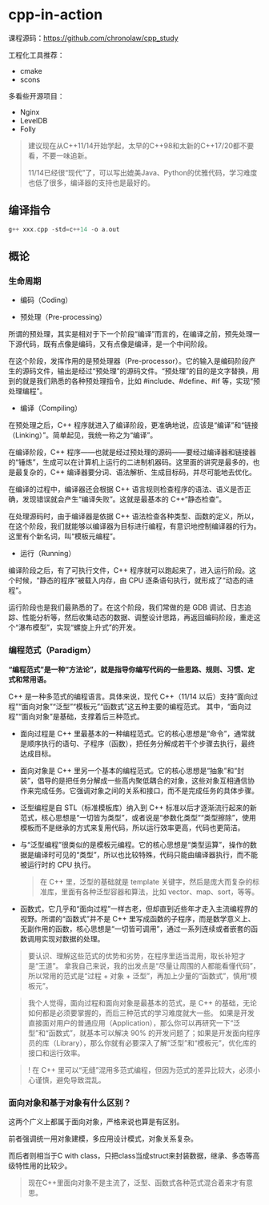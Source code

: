 # cpp-in-action

课程源码：https://github.com/chronolaw/cpp_study

工程化工具推荐：
- cmake
- scons

多看些开源项目：

- Nginx
- LevelDB
- Folly


> 建议现在从C++11/14开始学起，太早的C++98和太新的C++17/20都不要看，不要一味追新。
>
>11/14已经很“现代”了，可以写出媲美Java、Python的优雅代码，学习难度也低了很多，编译器的支持也是最好的。

## 编译指令

```c++
g++ xxx.cpp -std=c++14 -o a.out
```

## 概论

### 生命周期

- 编码（Coding）

- 预处理（Pre-processing）

所谓的预处理，其实是相对于下一个阶段“编译”而言的，在编译之前，预先处理一下源代码，既有点像是编码，又有点像是编译，是一个中间阶段。

在这个阶段，发挥作用的是预处理器（Pre-processor）。它的输入是编码阶段产生的源码文件，输出是经过“预处理”的源码文件。“预处理”的目的是文字替换，用到的就是我们熟悉的各种预处理指令，比如 #include、#define、#if 等，实现“预处理编程”。

- 编译（Compiling）

在预处理之后，C++ 程序就进入了编译阶段，更准确地说，应该是“编译”和“链接（Linking）”。简单起见，我统一称之为“编译”。

在编译阶段，C++ 程序——也就是经过预处理的源码——要经过编译器和链接器的“锤炼”，生成可以在计算机上运行的二进制机器码。这里面的讲究是最多的，也是最复杂的，C++ 编译器要分词、语法解析、生成目标码，并尽可能地去优化。

在编译的过程中，编译器还会根据 C++ 语言规则检查程序的语法、语义是否正确，发现错误就会产生“编译失败”。这就是最基本的 C++“静态检查”。

在处理源码时，由于编译器是依据 C++ 语法检查各种类型、函数的定义，所以，在这个阶段，我们就能够以编译器为目标进行编程，有意识地控制编译器的行为。这里有个新名词，叫“模板元编程”。

- 运行（Running）

编译阶段之后，有了可执行文件，C++ 程序就可以跑起来了，进入运行阶段。这个时候，“静态的程序”被载入内存，由 CPU 逐条语句执行，就形成了“动态的进程”。

运行阶段也是我们最熟悉的了。在这个阶段，我们常做的是 GDB 调试、日志追踪、性能分析等，然后收集动态的数据、调整设计思路，再返回编码阶段，重走这个“瀑布模型”，实现“螺旋上升式”的开发。

### 编程范式（Paradigm）

**“编程范式”是一种“方法论”，就是指导你编写代码的一些思路、规则、习惯、定式和常用语。**

C++ 是一种多范式的编程语言。具体来说，现代 C++（11/14 以后）支持“面向过程”“面向对象”“泛型”“模板元”“函数式”这五种主要的编程范式。
其中，“面向过程”“面向对象”是基础，支撑着后三种范式。

- 面向过程是 C++ 里最基本的一种编程范式。它的核心思想是“命令”，通常就是顺序执行的语句、子程序（函数），把任务分解成若干个步骤去执行，最终达成目标。

- 面向对象是 C++ 里另一个基本的编程范式。它的核心思想是“抽象”和“封装”，倡导的是把任务分解成一些高内聚低耦合的对象，这些对象互相通信协作来完成任务。它强调对象之间的关系和接口，而不是完成任务的具体步骤。

- 泛型编程是自 STL（标准模板库）纳入到 C++ 标准以后才逐渐流行起来的新范式，核心思想是“一切皆为类型”，或者说是“参数化类型”“类型擦除”，使用模板而不是继承的方式来复用代码，所以运行效率更高，代码也更简洁。

- 与“泛型编程”很类似的是模板元编程。它的核心思想是“类型运算”，操作的数据是编译时可见的“类型”，所以也比较特殊，代码只能由编译器执行，而不能被运行时的 CPU 执行。
    > 在 C++ 里，泛型的基础就是 template 关键字，然后是庞大而复杂的标准库，里面有各种泛型容器和算法，比如 vector、map、sort，等等。

- 函数式，它几乎和“面向过程”一样古老，但却直到近些年才走入主流编程界的视野。所谓的“函数式”并不是 C++ 里写成函数的子程序，而是数学意义上、无副作用的函数，核心思想是“一切皆可调用”，通过一系列连续或者嵌套的函数调用实现对数据的处理。

> 要认识、理解这些范式的优势和劣势，在程序里适当混用，取长补短才是“王道”。
> 拿我自己来说，我的出发点是“尽量让周围的人都能看懂代码”，所以常用的范式是“过程 + 对象 + 泛型”，再加上少量的“函数式”，慎用“模板元”。

> 我个人觉得，面向过程和面向对象是最基本的范式，是 C++ 的基础，无论如何都是必须要掌握的，而后三种范式的学习难度就大一些。
> 如果是开发直接面对用户的普通应用（Application），那么你可以再研究一下“泛型”和“函数式”，就基本可以解决 90% 的开发问题了；如果是开发面向程序员的库（Library），那么你就有必要深入了解“泛型”和“模板元”，优化库的接口和运行效率。


> ! 在 C++ 里可以“无缝”混用多范式编程，但因为范式的差异比较大，必须小心谨慎，避免导致混乱。

### 面向对象和基于对象有什么区别？

这两个广义上都属于面向对象，严格来说也算是有区别。

前者强调统一用对象建模，多应用设计模式，对象关系复杂。

而后者则相当于C with class，只把class当成struct来封装数据，继承、多态等高级特性用的比较少。

> 现在C++里面向对象不是主流了，泛型、函数式各种范式混合着来才有意思。